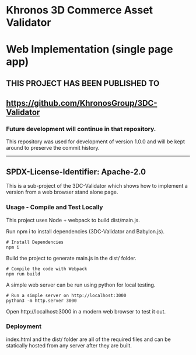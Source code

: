 # Khronos 3D Commerce Asset Validator

# Web Implementation (single page app)

## THIS PROJECT HAS BEEN PUBLISHED TO

## https://github.com/KhronosGroup/3DC-Validator

### Future development will continue in that repository.

This repository was used for development of version 1.0.0 and will be kept around to preserve the commit history.

---

## SPDX-License-Identifier: Apache-2.0

This is a sub-project of the 3DC-Validator which shows how to implement a version from a web browser stand alone page.

### Usage - Compile and Test Locally

This project uses Node + webpack to build dist/main.js.

Run npm i to install dependencies (3DC-Validator and Babylon.js).

```
# Install Dependencies
npm i
```

Build the project to generate main.js in the dist/ folder.

```
# Compile the code with Webpack
npm run build
```

A simple web server can be run using python for local testing.

```
# Run a simple server on http://localhost:3000
python3 -m http.server 3000
```

Open http://localhost:3000 in a modern web browser to test it out.

### Deployment

index.html and the dist/ folder are all of the required files and can be statically hosted from any server after they are built.
